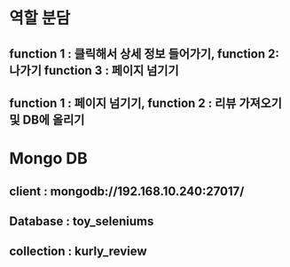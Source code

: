 
# 역할 분담
## function 1 : 클릭해서 상세 정보 들어가기, function 2: 나가기 function 3 : 페이지 넘기기
## function 1 : 페이지 넘기기, function 2 : 리뷰 가져오기 및 DB에 올리기

# Mongo DB
## client : mongodb://192.168.10.240:27017/
## Database : toy_seleniums
## collection : kurly_review 